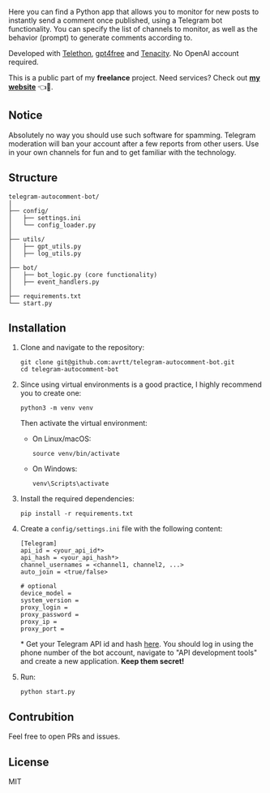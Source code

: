 Here you can find a Python app that allows you to monitor for new posts to instantly send a comment once published, using a Telegram bot functionality. You can specify the list of channels to monitor, as well as the behavior (prompt) to generate comments according to.  

Developed with [Telethon](https://github.com/LonamiWebs/Telethon), [gpt4free](https://github.com/xtekky/gpt4free) and [Tenacity](https://github.com/jd/tenacity). No OpenAI account required.

This is a public part of my **freelance** project. Need services? Check out **[my website](https://avrtt.github.io/freelance)** 👈👀.   

## Notice
Absolutely no way you should use such software for spamming. Telegram moderation will ban your account after a few reports from other users. Use in your own channels for fun and to get familiar with the technology. 

## Structure

```
telegram-autocomment-bot/
│
├── config/
│   ├── settings.ini
│   └── config_loader.py
│
├── utils/
│   ├── gpt_utils.py
│   ├── log_utils.py
│
├── bot/
│   ├── bot_logic.py (core functionality)
│   ├── event_handlers.py
│
├── requirements.txt
└── start.py
```

## Installation
1. Clone and navigate to the repository:
    ```
    git clone git@github.com:avrtt/telegram-autocomment-bot.git
    cd telegram-autocomment-bot
    ```

2. Since using virtual environments is a good practice, I highly recommend you to create one:
    ```
    python3 -m venv venv
    ```

    Then activate the virtual environment:
    - On Linux/macOS:
        ```
        source venv/bin/activate
        ```
    - On Windows:
        ```
        venv\Scripts\activate
        ```

3. Install the required dependencies:
    ```
    pip install -r requirements.txt
    ```

4. Create a `config/settings.ini` file with the following content:
    ```
    [Telegram]
    api_id = <your_api_id*>
    api_hash = <your_api_hash*>
    channel_usernames = <channel1, channel2, ...>
    auto_join = <true/false>

    # optional
    device_model =
    system_version =
    proxy_login =
    proxy_password =
    proxy_ip =
    proxy_port =
    ```
    \* Get your Telegram API id and hash [here](https://my.telegram.org/auth). You should log in using the phone number of the bot account, navigate to "API development tools" and create a new application. **Keep them secret!**

5. Run:
    ```
    python start.py
    ```

## Contrubition
Feel free to open PRs and issues.

## License
MIT

